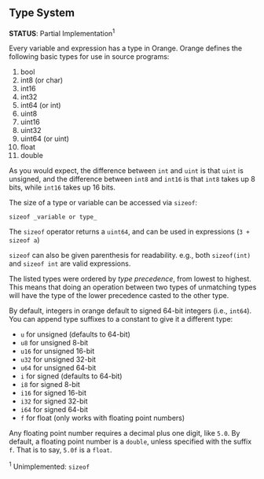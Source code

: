 ## Type System
**STATUS**: Partial Implementation<sup>1</sup>

Every variable and expression has a type in Orange. Orange defines the following basic types for use in source programs:

1. bool
2. int8 (or char)
3. int16
4. int32
5. int64 (or int)
6. uint8
7. uint16
8. uint32 
9. uint64 (or uint)
10. float
11. double

As you would expect, the difference between `int` and `uint` is that `uint` is unsigned, and the difference between `int8` and `int16` is that `int8` takes up 8 bits, while `int16` takes up 16 bits.

The size of a type or variable can be accessed via `sizeof`:

    sizeof _variable or type_

The `sizeof` operator returns a `uint64`, and can be used in expressions (`3 + sizeof a`)

`sizeof` can also be given parenthesis for readability. e.g., both `sizeof(int)` and `sizeof int` are valid expressions. 

The listed types were ordered by _type precedence_, from lowest to highest. This means that doing an operation between two types of unmatching types will have the type of the lower precedence casted to the other type. 

By default, integers in orange default to signed 64-bit integers (i.e., `int64`). You can append type suffixes to a constant to give it a different type: 

- `u` for unsigned (defaults to 64-bit)
- `u8` for unsigned 8-bit
- `u16` for unsigned 16-bit 
- `u32` for unsigned 32-bit
- `u64` for unsigned 64-bit 
- `i` for signed (defaults to 64-bit)
- `i8` for signed 8-bit
- `i16` for signed 16-bit
- `i32` for signed 32-bit
- `i64` for signed 64-bit
- `f` for float (only works with floating point numbers)

Any floating point number requires a decimal plus one digit, like `5.0`. By default, a floating point number is a `double`, unless specified with the suffix `f`. That is to say, `5.0f` is a `float`. 

<sup>1</sup> Unimplemented: `sizeof`
